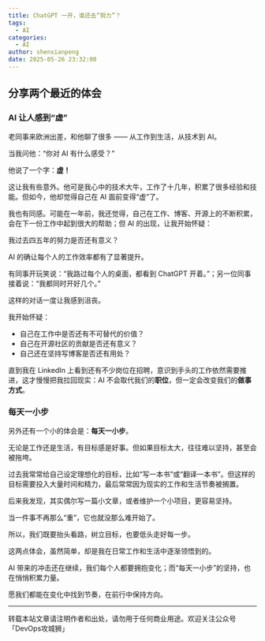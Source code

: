 ```yaml
---
title: ChatGPT 一开，谁还去“努力”？
tags:
  - AI
categories:
  - AI
author: shenxianpeng
date: 2025-05-26 23:32:00
---
```


## 分享两个最近的体会

### AI 让人感到“虚”

老同事来欧洲出差，和他聊了很多 —— 从工作到生活，从技术到 AI。

当我问他：“你对 AI 有什么感受？”

他说了一个字：**虚！**

这让我有些意外。他可是我心中的技术大牛，工作了十几年，积累了很多经验和技能。但如今，他却觉得自己在 AI 面前变得“虚”了。

<!--more-->

我也有同感。可能在一年前，我还觉得，自己在工作、博客、开源上的不断积累，会在下一份工作中起到很大的帮助；但 AI 的出现，让我开始怀疑：

我过去四五年的努力是否还有意义？

AI 的确让每个人的工作效率都有了显著提升。

有同事开玩笑说：“我路过每个人的桌面，都看到 ChatGPT 开着。”；另一位同事接着说：“我都同时开好几个。”

这样的对话一度让我感到沮丧。

我开始怀疑：

* 自己在工作中是否还有不可替代的价值？
* 自己在开源社区的贡献是否还有意义？
* 自己还在坚持写博客是否还有用处？

直到我在 LinkedIn 上看到还有不少岗位在招聘，意识到手头的工作依然需要推进，这才慢慢把我拉回现实：AI 不会取代我们的**职位**，但一定会改变我们的**做事方式**。

### 每天一小步

另外还有一个小的体会是：**每天一小步**。

无论是工作还是生活，有目标感是好事。但如果目标太大，往往难以坚持，甚至会被拖垮。

过去我常常给自己设定理想化的目标，比如“写一本书”或“翻译一本书”。但这样的目标需要投入大量时间和精力，最后常常因为现实的工作和生活节奏被搁置。

后来我发现，其实偶尔写一篇小文章，或者维护一个小项目，更容易坚持。

当一件事不再那么“重”，它也就没那么难开始了。

所以，我们既要抬头看路，树立目标，也要低头走好每一步。

这两点体会，虽然简单，却是我在日常工作和生活中逐渐领悟到的。

AI 带来的冲击还在继续，我们每个人都要拥抱变化；而“每天一小步”的坚持，也在悄悄积累力量。

愿我们都能在变化中找到节奏，在前行中保持方向。

---

转载本站文章请注明作者和出处，请勿用于任何商业用途。欢迎关注公众号「DevOps攻城狮」
